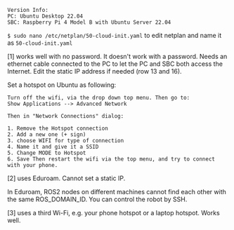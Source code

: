     Version Info: 
    PC: Ubuntu Desktop 22.04
    SBC: Raspberry Pi 4 Model B with Ubuntu Server 22.04

`$ sudo nano /etc/netplan/50-cloud-init.yaml`
to edit netplan and name it as `50-cloud-init.yaml`

[1] works well with no password. It doesn't work with a password.
Needs an ethernet cable connected to the PC to let the PC and SBC both access the Internet.
Edit the static IP address if needed (row 13 and 16). 

Set a hotspot on Ubuntu as following:

    Turn off the wifi, via the drop down top menu. Then go to:
    Show Applications --> Advanced Network
    
    Then in "Network Connections" dialog:

    1. Remove the Hotspot connection
    2. Add a new one (+ sign)
    3. choose WIFI for type of connection
    4. Name it and give it a SSID
    5. Change MODE to Hotspot
    6. Save Then restart the wifi via the top menu, and try to connect with your phone.


[2] uses Eduroam. Cannot set a static IP.

In Eduroam, ROS2 nodes on different machines cannot find each other with the same ROS_DOMAIN_ID.
You can control the robot by SSH.

[3] uses a third Wi-Fi, e.g. your phone hotspot or a laptop hotspot. Works well.